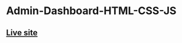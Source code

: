 # Admin-Dashboard-HTML-CSS-JS

## [Live site](https://naziullah135.github.io/Admin-Dashboard-HTML-CSS-JS/index.html)

